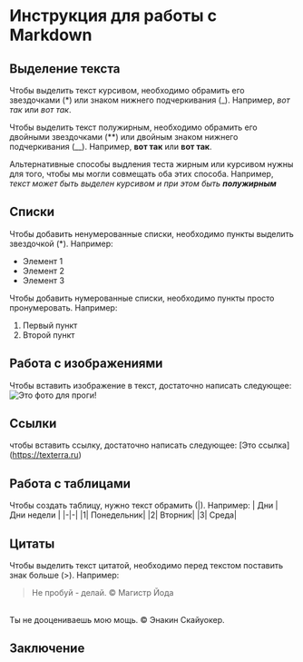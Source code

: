 # Инструкция для работы с Markdown

## Выделение текста 

Чтобы выделить текст курсивом, необходимо обрамить его звездочками (*) или знаком нижнего подчеркивания (_). Например, *вот так* или _вот так_.

Чтобы выделить текст полужирным, необходимо обрамить его двойными звездочками (**) или двойным знаком нижнего подчеркивания (__). Например, **вот так** или __вот так__.

Альтернативные способы выдления теста жирным или курсивом нужны для того, чтобы мы могли совмещать оба этих способа. Например, _текст может быть выделен курсивом и при этом быть **полужирным**_

## Списки 

Чтобы добавить ненумерованные списки, необходимо пункты выделить звездочкой (*). Например:
* Элемент 1 
* Элемент 2
* Элемент 3

Чтобы добавить нумерованные списки, необходимо пункты просто пронумеровать. Например:
1. Первый пункт
2. Второй пункт

## Работа с изображениями

Чтобы вставить изображение в текст, достаточно написать следующее:
![Это фото для проги!](picture.png)


## Ссылки

чтобы вставить ссылку, достаточно написать следующее:
\[Это ссылка](https://texterra.ru)

## Работа с таблицами 
Чтобы создать таблицу, нужно текст обрамить (|). Например:
| Дни | Дни недели |
|-|-|
|1| Понедельник|
|2| Вторник|
|3| Среда|

## Цитаты 

Чтобы выделить текст цитатой, необходимо перед текстом поставить знак больше (>). Например:
>Не пробуй - делай.
© Магистр Йода
<br>
Ты не дооцениваешь мою мощь. 
© Энакин Скайуокер.

## Заключение